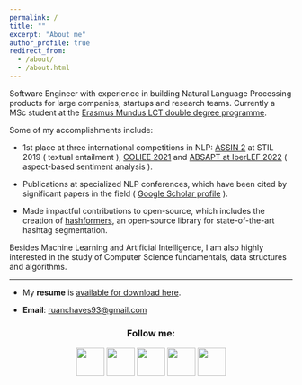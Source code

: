 ```yaml
---
permalink: /
title: ""
excerpt: "About me"
author_profile: true
redirect_from: 
  - /about/
  - /about.html
---
```


Software Engineer with experience in building Natural Language Processing products for large companies, startups and research teams. Currently a MSc student at the [Erasmus Mundus LCT double degree programme](https://lct-master.org/). 

Some of my accomplishments include: 

- 1st place at three international competitions in NLP: [ASSIN 2](https://sites.google.com/view/assin2/english) at STIL 2019 ( textual entailment ), [COLIEE 2021](https://icail.lawgorithm.com.br/workshop/coliee/) and [ABSAPT at IberLEF 2022](https://sites.google.com/inf.ufpel.edu.br/absapt2022/) ( aspect-based sentiment analysis ).

- Publications at specialized NLP conferences, which have been cited by significant papers in the field ( [Google Scholar profile](https://scholar.google.com/citations?user=3JDK8KEAAAAJ&hl=en) ).

- Made impactful contributions to open-source, which includes the creation of [hashformers](https://github.com/ruanchaves/hashformers), an open-source library for state-of-the-art hashtag segmentation.

Besides Machine Learning and Artificial Intelligence, I am also highly interested in the study of Computer Science fundamentals, data structures and algorithms.

------

* My **resume** is [available for download here](https://ruanchaves.github.io/files/resume.pdf).

* **Email**: [ruanchaves93@gmail.com](mailto://ruanchaves93@gmail.com)

<h3 align="center">Follow me: </h3>

<p align="center" >
  <a href="https://twitter.com/ruanchaves93"><img src="https://camo.githubusercontent.com/35b0b8bfbd8840f35607fb56ad0a139047fd5d6e09ceb060c5c6f0a5abd1044c/68747470733a2f2f6564656e742e6769746875622e696f2f537570657254696e7949636f6e732f696d616765732f7376672f747769747465722e737667" width="50" /></a>
  <a href="https://www.linkedin.com/in/ruanchaves"><img src="https://camo.githubusercontent.com/c8a9c5b414cd812ad6a97a46c29af67239ddaeae08c41724ff7d945fb4c047e5/68747470733a2f2f6564656e742e6769746875622e696f2f537570657254696e7949636f6e732f696d616765732f7376672f6c696e6b6564696e2e737667" width="50" /></a>
  <a href="https://github.com/ruanchaves"><img src="https://camo.githubusercontent.com/4133dc1cd4511d4a292b84ce10e52e4ed92569fb2a8165381c9c47be5edc2796/68747470733a2f2f6564656e742e6769746875622e696f2f537570657254696e7949636f6e732f696d616765732f706e672f6769746875622e706e67" width="50" /></a>
  <a href="https://scholar.google.com/citations?view_op=list_works&hl=en&hl=en&user=3JDK8KEAAAAJ"><img src="https://camo.githubusercontent.com/65ca529d83a419dfbd79954c683f2f928b3e7147433bbfa71f0ddf6824fbe01b/68747470733a2f2f6564656e742e6769746875622e696f2f537570657254696e7949636f6e732f696d616765732f7376672f676f6f676c655f7363686f6c61722e737667" width="50" /></a>
  <a href="https://ruanchaves.medium.com"><img src="https://camo.githubusercontent.com/a583b5ce3b463c784cb87592b3da7b9b9d014d7a16adfff04b91cb1452ae4ca2/68747470733a2f2f6564656e742e6769746875622e696f2f537570657254696e7949636f6e732f696d616765732f7376672f6d656469756d2e737667" width="50"></a>
</p>